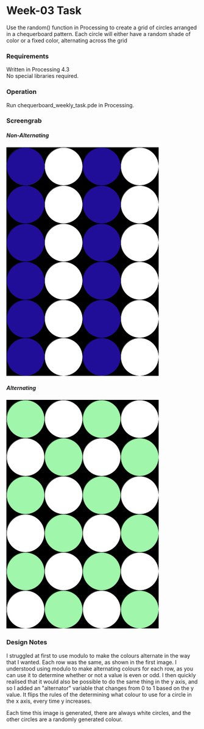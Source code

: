 # Week-03 Task
Use the random() function in Processing to create 
a grid of circles arranged in a chequerboard pattern. Each circle will 
either have a random shade of color or a fixed color, alternating across 
the grid
### Requirements
Written in Processing 4.3\
No special libraries required.

### Operation
Run chequerboard_weekly_task.pde in Processing.


### Screengrab

##### Non-Alternating
![Second Iteration](non_alternating.png)

##### Alternating
![Second Iteration](alternating.png)


### Design Notes
I struggled at first to use modulo to make the colours alternate in the way that I wanted. Each row was the same, as shown in the first image. I understood using modulo to make alternating colours for each row, as you can use it to determine whether or not a value is even or odd. I then quickly realised that it would also be possible to do the same thing in the y axis, and so I added an "alternator" variable that changes from 0 to 1 based on the y value. It flips the rules of the determining what colour to use for a circle in the x axis, every time y increases.

Each time this image is generated, there are always white circles, and the other circles are a randomly generated colour.